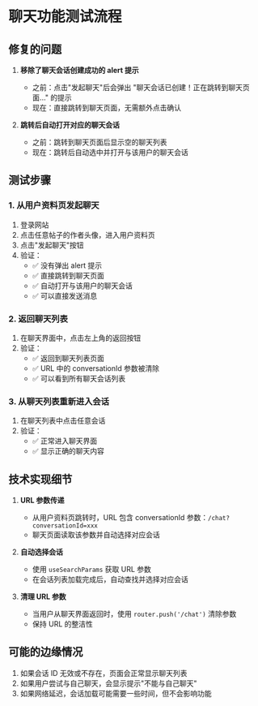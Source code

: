 # 聊天功能测试流程

## 修复的问题

1. **移除了聊天会话创建成功的 alert 提示**
   - 之前：点击"发起聊天"后会弹出 "聊天会话已创建！正在跳转到聊天页面..." 的提示
   - 现在：直接跳转到聊天页面，无需额外点击确认

2. **跳转后自动打开对应的聊天会话**
   - 之前：跳转到聊天页面后显示空的聊天列表
   - 现在：跳转后自动选中并打开与该用户的聊天会话

## 测试步骤

### 1. 从用户资料页发起聊天

1. 登录网站
2. 点击任意帖子的作者头像，进入用户资料页
3. 点击"发起聊天"按钮
4. 验证：
   - ✅ 没有弹出 alert 提示
   - ✅ 直接跳转到聊天页面
   - ✅ 自动打开与该用户的聊天会话
   - ✅ 可以直接发送消息

### 2. 返回聊天列表

1. 在聊天界面中，点击左上角的返回按钮
2. 验证：
   - ✅ 返回到聊天列表页面
   - ✅ URL 中的 conversationId 参数被清除
   - ✅ 可以看到所有聊天会话列表

### 3. 从聊天列表重新进入会话

1. 在聊天列表中点击任意会话
2. 验证：
   - ✅ 正常进入聊天界面
   - ✅ 显示正确的聊天内容

## 技术实现细节

1. **URL 参数传递**
   - 从用户资料页跳转时，URL 包含 conversationId 参数：`/chat?conversationId=xxx`
   - 聊天页面读取该参数并自动选择对应会话

2. **自动选择会话**
   - 使用 `useSearchParams` 获取 URL 参数
   - 在会话列表加载完成后，自动查找并选择对应会话

3. **清理 URL 参数**
   - 当用户从聊天界面返回时，使用 `router.push('/chat')` 清除参数
   - 保持 URL 的整洁性

## 可能的边缘情况

1. 如果会话 ID 无效或不存在，页面会正常显示聊天列表
2. 如果用户尝试与自己聊天，会显示提示"不能与自己聊天"
3. 如果网络延迟，会话加载可能需要一些时间，但不会影响功能 